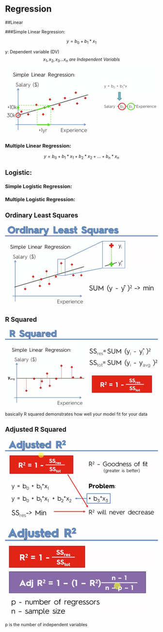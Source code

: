 # Regression

##Linear

###Simple Linear Regression:

$$
y = b_0 + b_1 * x_1
$$

y: Dependent variable (DV)
$$
x_1, x_2, x_3 ... x_n \ are \  Independent \  Variabls
$$
![simple_linear_regression](simple_linear_regression.png)

### Multiple Linear Regression:

$$
y = b_0 + b_1 * x_1 + b_2 * x_2 + ... + b_n * x_n
$$



## Logistic:

### Simple Logistic Regression:

### Multiple Logistic Regression:



 ## Ordinary Least Squares

![ordinary_least_squares](ordinary_least_squares.png)



## R Squared

![r_squared](r_squared.png)

basically R squared demonstrates how well your model fit for your data



## Adjusted R Squared

![adjusted_r_squared](adjusted_r_squared.png)

 ![adjusted_r_squared_2](adjusted_r_squared_2.png)

p is the number of independent variables









